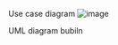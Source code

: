 Use case diagram
![image](https://user-images.githubusercontent.com/93794796/223208770-d8fcd635-3412-408c-b2ff-26d430d1d7f3.png)

UML diagram
bubiln
